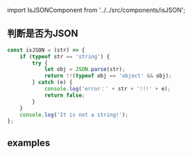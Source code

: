 import IsJSONComponent from '../../src/components/isJSON';

## 判断是否为JSON

```javascript
const isJSON = (str) => {
	if (typeof str == 'string') {
		try {
			let obj = JSON.parse(str);
			return !!(typeof obj == 'object' && obj);
		} catch (e) {
			console.log('error：' + str + '!!!' + e);
			return false;
		}
	}
	console.log('It is not a string!');
};
```

## examples
<IsJSONComponent/>    
